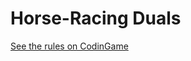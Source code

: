 # Horse-Racing Duals

[See the rules on CodinGame](https://www.codingame.com/ide/puzzle/horse-racing-duals)